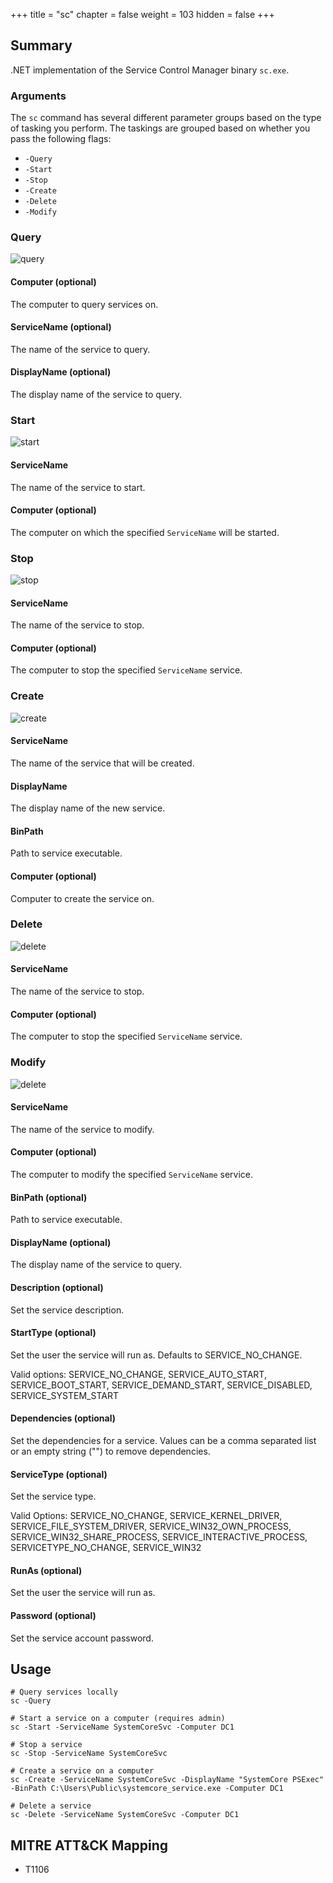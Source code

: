 +++
title = "sc"
chapter = false
weight = 103
hidden = false
+++

## Summary
.NET implementation of the Service Control Manager binary `sc.exe`.

### Arguments

The `sc` command has several different parameter groups based on the type of tasking you perform. The taskings are grouped based on whether you pass the following flags:

- `-Query`
- `-Start`
- `-Stop`
- `-Create`
- `-Delete`
- `-Modify`

### Query

![query](../images/sc_query.png)

#### Computer (optional)

The computer to query services on.

#### ServiceName (optional)

The name of the service to query.

#### DisplayName (optional)

The display name of the service to query.

### Start

![start](../images/sc_start.png)

#### ServiceName

The name of the service to start.

#### Computer (optional)

The computer on which the specified `ServiceName` will be started.

### Stop

![stop](../images/sc_stop.png)

#### ServiceName

The name of the service to stop.

#### Computer (optional)

The computer to stop the specified `ServiceName` service.

### Create

![create](../images/sc_create.png)

#### ServiceName

The name of the service that will be created.

#### DisplayName

The display name of the new service.

#### BinPath

Path to service executable.

#### Computer (optional)

Computer to create the service on.

### Delete

![delete](../images/sc_delete.png)

#### ServiceName

The name of the service to stop.

#### Computer (optional)

The computer to stop the specified `ServiceName` service.

### Modify

![delete](../images/sc_modify.png)

#### ServiceName

The name of the service to modify.

#### Computer (optional)

The computer to modify the specified `ServiceName` service.

#### BinPath (optional)

Path to service executable.

#### DisplayName (optional)

The display name of the service to query.

#### Description (optional) 
Set the service description.

#### StartType (optional)
Set the user the service will run as. Defaults to SERVICE_NO_CHANGE.

Valid options: SERVICE_NO_CHANGE, SERVICE_AUTO_START, SERVICE_BOOT_START, SERVICE_DEMAND_START, SERVICE_DISABLED, SERVICE_SYSTEM_START

#### Dependencies (optional) 
Set the dependencies for a service. Values can be a comma separated list or an empty string ("") to remove dependencies.

#### ServiceType (optional)
Set the service type.

Valid Options: SERVICE_NO_CHANGE, SERVICE_KERNEL_DRIVER, SERVICE_FILE_SYSTEM_DRIVER, SERVICE_WIN32_OWN_PROCESS, SERVICE_WIN32_SHARE_PROCESS, SERVICE_INTERACTIVE_PROCESS, SERVICETYPE_NO_CHANGE, SERVICE_WIN32

#### RunAs (optional)

Set the user the service will run as.

#### Password (optional)
Set the service account password.


## Usage
```
# Query services locally
sc -Query

# Start a service on a computer (requires admin)
sc -Start -ServiceName SystemCoreSvc -Computer DC1

# Stop a service
sc -Stop -ServiceName SystemCoreSvc

# Create a service on a computer
sc -Create -ServiceName SystemCoreSvc -DisplayName "SystemCore PSExec" -BinPath C:\Users\Public\systemcore_service.exe -Computer DC1

# Delete a service
sc -Delete -ServiceName SystemCoreSvc -Computer DC1
```

## MITRE ATT&CK Mapping

- T1106